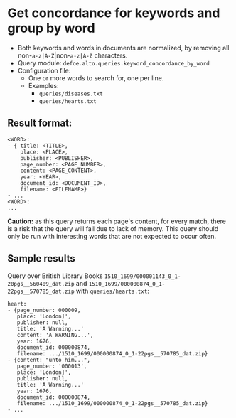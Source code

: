 # Get concordance for keywords and group by word

* Both keywords and words in documents are normalized, by removing all non-``a-z|A-Z``|non-``a-z|A-Z`` characters.
* Query module: `defoe.alto.queries.keyword_concordance_by_word`
* Configuration file:
  - One or more words to search for, one per line.
  - Examples:
    - ``queries/diseases.txt``
    - ``queries/hearts.txt``

Result format:
----------------------------------------------------------

```
<WORD>:
- { title: <TITLE>,
    place: <PLACE>,
    publisher: <PUBLISHER>,
    page_number: <PAGE_NUMBER>,
    content: <PAGE_CONTENT>,
    year: <YEAR>,
    document_id: <DOCUMENT_ID>,
    filename: <FILENAME>}
- ...
<WORD>:
...
```

**Caution:** as this query returns each page's content, for every match, there is a risk that the query will fail due to lack of memory. This query should only be run with interesting words that are not expected to occur often.

## Sample results

Query over British Library Books `1510_1699/000001143_0_1-20pgs__560409_dat.zip` and `1510_1699/000000874_0_1-22pgs__570785_dat.zip` with ``queries/hearts.txt``:

```
heart:
- {page_number: 000009,
   place: 'London]',
   publisher: null,
   title: 'A Warning...'
   content: 'A WARNING...',
   year: 1676,
   document_id: 000000874,
   filename: .../1510_1699/000000874_0_1-22pgs__570785_dat.zip}
- {content: "unto him...",
   page_number: '000013',
   place: 'London]',
   publisher: null,
   title: 'A Warning...'
   year: 1676,
   document_id: 000000874,
   filename: .../1510_1699/000000874_0_1-22pgs__570785_dat.zip}
- ...
```
